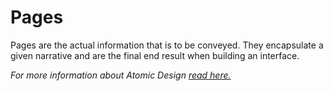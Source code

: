 # Pages

Pages are the actual information that is to be conveyed. They encapsulate a given narrative and are the final end result when building an interface.

*For more information about Atomic Design [read here.](/common/README.md)*
